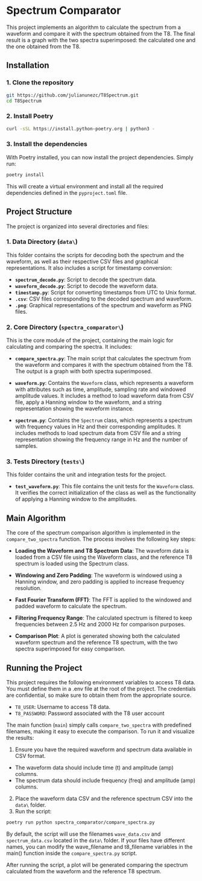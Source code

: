 # Spectrum Comparator

This project implements an algorithm to calculate the spectrum from a waveform and compare it with the spectrum obtained from the T8. The final result is a graph with the two spectra superimposed: the calculated one and the one obtained from the T8.

## Installation

### 1. Clone the repository
   ```bash
   git https://github.com/julianunezc/T8Spectrum.git
   cd T8Spectrum
   ```

### 2. Install Poetry

   ```bash
   curl -sSL https://install.python-poetry.org | python3 -
   ```
### 3. Install the dependencies
With Poetry installed, you can now install the project dependencies. Simply run:

```bash
poetry install
```
This will create a virtual environment and install all the required dependencies defined in the `pyproject.toml` file.

## Project Structure

The project is organized into several directories and files:

### 1. **Data Directory (`data\`)**
   This folder contains the scripts for decoding both the spectrum and the waveform, as well as their respective CSV files and graphical representations. It also includes a script for timestamp conversion:
   
- **`spectrum_decode.py`**: Script to decode the spectrum data.
- **`waveform_decode.py`**: Script to decode the waveform data.
- **`timestamp.py`**: Script for converting timestamps from UTC to Unix format.
- **`.csv`**: CSV files corresponding to the decoded spectrum and waveform.
- **`.png`**: Graphical representations of the spectrum and waveform as PNG files.

### 2. **Core Directory (`spectra_comparator\`)**
   This is the core module of the project, containing the main logic for calculating and comparing the spectra. It includes:

  - **`compare_spectra.py`**: The main script that calculates the spectrum from the waveform and compares it with the spectrum obtained from the T8. The output is a graph with both spectra superimposed.
   
  - **`waveform.py`**: Contains the `Waveform` class, which represents a waveform with attributes such as time, amplitude, sampling rate and windowed amplitude values. It includes a method to load waveform data from CSV file, apply a Hanning window to the waveform, and a string representation showing the waveform instance.
   
   - **`spectrum.py`**: Contains the `Spectrum` class, which represents a spectrum with frequency values in Hz and their corresponding amplitudes. It includes methods to load spectrum data from CSV file and a string representation showing the frequency range in Hz and the number of samples.

### 3. Tests Directory (`tests\`)
This folder contains the unit and integration tests for the project.
   - **`test_waveform.py`**: This file contains the unit tests for the `Waveform` class. It verifies the correct initialization of the class as well as the functionality of applying a Hanning window to the amplitudes.

## Main Algorithm

The core of the spectrum comparison algorithm is implemented in the `compare_two_spectra` function. The process involves the following key steps:

- **Loading the Waveform and T8 Spectrum Data**: The waveform data is loaded from a CSV file using the Waveform class, and the reference T8 spectrum is loaded using the Spectrum class.

- **Windowing and Zero Padding**: The waveform is windowed using a Hanning window, and zero padding is applied to increase frequency resolution.

- **Fast Fourier Transform (FFT)**: The FFT is applied to the windowed and padded waveform to calculate the spectrum.

- **Filtering Frequency Range**: The calculated spectrum is filtered to keep frequencies between 2.5 Hz and 2000 Hz for comparison purposes.

- **Comparison Plot**: A plot is generated showing both the calculated waveform spectrum and the reference T8 spectrum, with the two spectra superimposed for easy comparison.

## Running the Project

This project requires the following environment variables to access T8 data. You must define them in a .env file at the root of the project. The credentials are confidential, so make sure to obtain them from the appropriate source.

- `T8_USER`: Username to access T8 data.
- `T8_PASSWORD`: Password associated with the T8 user account

The main function (`main`) simply calls `compare_two_spectra` with predefined filenames, making it easy to execute the comparison. To run it and visualize the results:

1. Ensure you have the required waveform and spectrum data available in CSV format.
- The waveform data should include time (t) and amplitude (amp) columns.
- The spectrum data should include frequency (freq) and amplitude (amp) columns.

2. Place the waveform data CSV and the reference spectrum CSV into the `data\` folder.
3. Run the script:
```bash
poetry run python spectra_comparator/compare_spectra.py
```

By default, the script will use the filenames `wave_data.csv` and `spectrum_data.csv` located in the `data\` folder. If your files have different names, you can modify the wave_filename and t8_filename variables in the main() function inside the `compare_spectra.py` script.

After running the script, a plot will be generated comparing the spectrum calculated from the waveform and the reference T8 spectrum.



